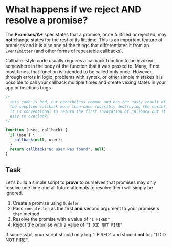 # What happens if we reject AND resolve a promise?

The **Promises/A+** spec states that a promise, once fullfilled or
rejected, may **not** change states for the rest of its lifetime.  This is
an important feature of promises and it is also one of the things
that differentiates it from an `EventEmitter` (and other forms of repeatable
callbacks).

Callback-style code usually requires a callback function to be invoked
somewhere in the body of the function that it was passed to.  Many, if not
most times, that function is intended to be called only once.  However, through
errors in logic, problems with syntax, or other simple mistakes it is
possible to call your callback multiple times and create vexing states in your
app or insidious bugs.

```js
/*
  this code is bad, but nonetheless common and has the nasty result of calling
  the supplied callback more than once (possibly destroying the earth?)
  it is conventional to return the first invocation of callback but it's
  easy to overlook!
*/

function (user, callback) {
  if (user) {
    callback(null, user);
  }
  return callback("No user was found", null);
}
```

## Task

Let's build a simple script to **prove** to ourselves that promises may only
resolve one time and all future attempts to resolve them will simply be ignored.

1. Create a promise using `Q.defer`
2. Pass `console.log` as the first **and** second argument to your promise's
   `then` method
3. Resolve the promise with a value of `"I FIRED"`
4. Reject the promise with a value of `"I DID NOT FIRE"`

If successful, your script should only log "I FIRED" and should **not** log
"I DID NOT FIRE".
